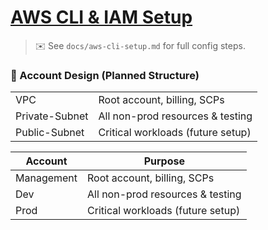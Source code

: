 # [AWS CLI & IAM Setup](https://github.com/OOyaluade/cloud-infra-bootstrapping/tree/main/docs)
> ✉️ See `docs/aws-cli-setup.md` for full config steps.

### 📂 Account Design (Planned Structure)

|                |                                   |
| -------------- | --------------------------------- |
| VPC            | Root account, billing, SCPs       |
| Private-Subnet | All non-prod resources & testing  |
| Public-Subnet  | Critical workloads (future setup) |

| Account    | Purpose                           |
| ---------- | --------------------------------- |
| Management | Root account, billing, SCPs       |
| Dev        | All non-prod resources & testing  |
| Prod       | Critical workloads (future setup) |
 